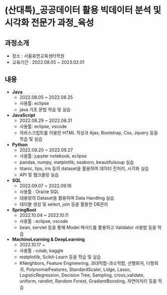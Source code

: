 # (산대특)_공공데이터 활용 빅데이터 분석 및 시각화 전문가 과정_육성
## **과정소개**
- 장소 : 서울휴먼교육센터학원
- 교육기간 : 2022.08.05 ~ 2023.02.01
## **내용**
- **Java**
    - 2022.08.05 ~ 2022.08.25
    - 사용툴: eclipse
    - java 기초 문법 학습 및 실습
- **JavaScript**
    - 2022.08.29 ~ 2022.08.31
    - 사용툴: eclipse, vscode
    - 자바스크립트를 이용한 HTML 작성과 Ajax, Bootstrap, Css, Jquery 등을 학습 및 실습
- **Python**
    - 2022.09.20 ~ 2022.09.27
    - 사용툴: jupyter notebook, eclipse
    - pandas, numpy, matplotlib, seaborn, beautifulsoup 실습
    - titanic, tips, iris 등의 dataset을 활용하여 데이터 전처리, 시각화 실습
    - API 및 웹크롤링 실습
- **SQL**
    - 2022.09.07 ~ 2022.09.16
    - 사용툴 : Oracle SQL
    - 대용량의 Dataset을 활용하여 Data Handling 실습
    - 테이블 생성 및 select, join 등을 활용한 DB관리
- **SpringBoot**
    + 2022.10.04 ~ 2022.10.11
    + 사용툴 : eclipse, vscode
    + bean, servlet 등을 통해 Model 메서드를 활용하고 Validator 사용법 등을 학습
- **MachineLearning & DeepLearning**
    - 2022.10.17 ~
    - 사용툴 : colab, kaggle
    - matplotlib, Scikit-Learn 등을 학습 및 실습
    - KNeighbors, Feature Engineering, 과대적합-과소적합, 선형회귀, 다항회귀, PolynomialFeatures, StandardScaler, Lidge, Lasso, LogisticRegression, Decision Tree, Sampling, cross_validate, uniform, randint, Random Forest, GradientBoosting, 자연어처리 등을 학습